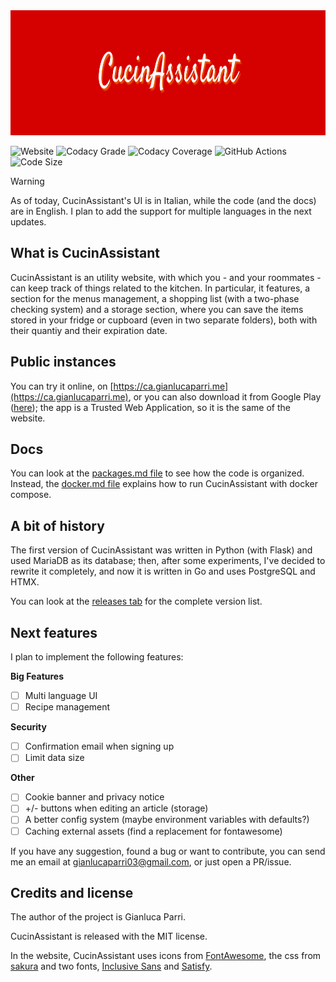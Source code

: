 <img src="web/assets/banner.png" height="200px">

![Website](https://img.shields.io/website?url=https%3A%2F%2Fca.gianlucaparri.me)
![Codacy Grade](https://img.shields.io/codacy/grade/54e56adbe15f43568a1819224319b423)
![Codacy Coverage](https://img.shields.io/codacy/coverage/54e56adbe15f43568a1819224319b423)
![GitHub Actions](https://img.shields.io/github/actions/workflow/status/gianluparri03/cucinassistant/push.yml)
![Code Size](https://img.shields.io/github/languages/code-size/gianluparri03/cucinassistant)

> [!WARNING]
> As of today, CucinAssistant's UI is in Italian, while the code (and the docs) are in English. I plan to add the support for multiple languages in the next updates.


## What is CucinAssistant

CucinAssistant is an utility website, with which you - and your roommates - can keep track of things
related to the kitchen. In particular, it features, a section for the menus management, a
shopping list (with a two-phase checking system) and a storage section, where you can save the items
stored in your fridge or cupboard (even in two separate folders), both with their quantiy and their expiration
date.  


## Public instances

You can try it online, on [https://ca.gianlucaparri.me](https://ca.gianlucaparri.me), or you can also download it
from Google Play ([here](https://play.google.com/store/apps/details?id=me.gianlucaparri.ca.twa)); the app is a
Trusted Web Application, so it is the same of the website.


## Docs

You can look at the [packages.md file](docs/packages.md) to see how the code is organized.
Instead, the [docker.md file](docs/docker.md) explains how to run CucinAssistant with docker compose.


## A bit of history

The first version of CucinAssistant was written in Python (with Flask) and used MariaDB as its database; then,
after some experiments, I've decided to rewrite it completely, and now it is written in Go and uses PostgreSQL and HTMX.

You can look at the [releases tab](https://github.com/gianluparri03/cucinassistant/releases/) for the complete version list.


## Next features

I plan to implement the following features:

**Big Features**
- [ ] Multi language UI
- [ ] Recipe management

**Security**
- [ ] Confirmation email when signing up
- [ ] Limit data size

**Other**
- [ ] Cookie banner and privacy notice
- [ ] +/- buttons when editing an article (storage)
- [ ] A better config system (maybe environment variables with defaults?)
- [ ] Caching external assets (find a replacement for fontawesome)

If you have any suggestion, found a bug or want to contribute, you can
send me an email at [gianlucaparri03@gmail.com](mailto:gianlucaparri03@gmail.com), or just open a PR/issue.


## Credits and license

The author of the project is Gianluca Parri.

CucinAssistant is released with the MIT license.

In the website, CucinAssistant uses icons from [FontAwesome](https://fontawesome.com/),
the css from [sakura](https://github.com/oxalorg/sakura) and two fonts,
[Inclusive Sans](https://fonts.google.com/specimen/Inclusive+Sans?query=inclusive+sans) and
[Satisfy](https://fonts.google.com/specimen/Satisfy?query=satisfy).
